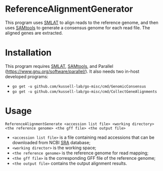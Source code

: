 # ReferenceAlignmentGenerator
This program uses [SMLAT](http://www.sanger.ac.uk/science/tools/smalt-0) to align reads to the reference genome, and then uses [SAMtools](https://github.com/samtools/samtools) to generate a consensus genome for each read file. The aligned genes are extracted.

# Installation
This program requires [SMLAT](http://www.sanger.ac.uk/science/tools/smalt-0), [SAMtools](https://github.com/samtools/samtools), and Parallel (https://www.gnu.org/software/parallel/). It also needs two in-host developed programs:
* `go get -u github.com/kussell-lab/go-misc/cmd/GenomicConsensus`
* `go get -u github.com/kussell-lab/go-misc/cmd/CollectGeneAlignments`

# Usage
`ReferenceAlignmentGenerate <accession list file> <working directory> <the reference genome> <the gff file> <the output file>`
* `<accession list file>` is a file containing read accessions that can be downloaded from NCBI [SRA](https://www.ncbi.nlm.nih.gov/sra) database;
* `<working director>` is the working space; 
* `<the reference genome>` is the reference genome for read mapping;
* `<the gff file>` is the corresponding GFF file of the reference genome;
* `<the output file>` contains the output alignment results.
